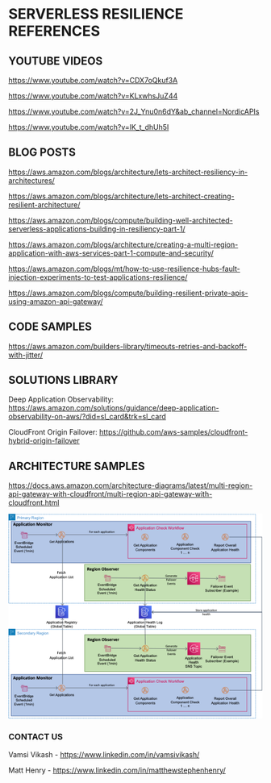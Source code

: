 # SERVERLESS RESILIENCE REFERENCES 


## YOUTUBE VIDEOS

https://www.youtube.com/watch?v=CDX7oQkuf3A

https://www.youtube.com/watch?v=KLxwhsJuZ44

https://www.youtube.com/watch?v=2J_Ynu0n6dY&ab_channel=NordicAPIs

https://www.youtube.com/watch?v=lK_t_dhUh5I

## BLOG POSTS

https://aws.amazon.com/blogs/architecture/lets-architect-resiliency-in-architectures/

https://aws.amazon.com/blogs/architecture/lets-architect-creating-resilient-architecture/

https://aws.amazon.com/blogs/compute/building-well-architected-serverless-applications-building-in-resiliency-part-1/

https://aws.amazon.com/blogs/architecture/creating-a-multi-region-application-with-aws-services-part-1-compute-and-security/

https://aws.amazon.com/blogs/mt/how-to-use-resilience-hubs-fault-injection-experiments-to-test-applications-resilience/

https://aws.amazon.com/blogs/compute/building-resilient-private-apis-using-amazon-api-gateway/

## CODE SAMPLES 

https://aws.amazon.com/builders-library/timeouts-retries-and-backoff-with-jitter/

## SOLUTIONS LIBRARY 

Deep Application Observability: https://aws.amazon.com/solutions/guidance/deep-application-observability-on-aws/?did=sl_card&trk=sl_card

CloudFront Origin Failover: https://github.com/aws-samples/cloudfront-hybrid-origin-failover

## ARCHITECTURE SAMPLES

https://docs.aws.amazon.com/architecture-diagrams/latest/multi-region-api-gateway-with-cloudfront/multi-region-api-gateway-with-cloudfront.html

![ThisIsFine](https://github.com/vamsivikash/aws-resilience-references/blob/main/ThisIsFine.png)

### CONTACT US 

Vamsi Vikash - https://www.linkedin.com/in/vamsivikash/

Matt Henry - https://www.linkedin.com/in/matthewstephenhenry/
